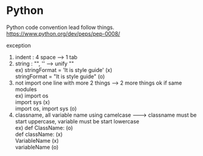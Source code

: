 # Python
Python code convention lead follow things.   
<https://www.python.org/dev/peps/pep-0008/>

exception
1. indent : 4 space --> 1 tab
2. string : "", '' --> unify ""   
	ex) stringFormat = 'It is style guide' (x)   
	    stringFormat = "It is style guide" (o)
3. not import one line with more 2 things --> 2 more things ok if same modules   
	ex) import os   
	    import sys (x)   
	    import os, import sys (o)
4. classname, all variable name using camelcase ---> classname must be start uppercase, variable must be start lowercase   
	ex) def ClassName: (o)   
	    def className: (x)   
	    VariableName (x)   
	    variableName (o)   

